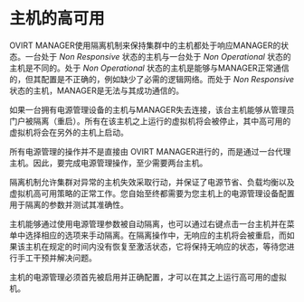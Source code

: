 # 主机的高可用

OVIRT
MANAGER使用隔离机制来保持集群中的主机都处于响应MANAGER的状态。一台处于
*Non Responsive* 状态的主机与一台处于 *Non Operational*
状态的主机是不同的。处于 *Non Operational*
状态的主机是能够与MANAGER正常通信的，但其配置是不正确的，例如缺少了必需的逻辑网络。而处于
*Non Responsive* 状态的主机，MANAGER是无法与其成功通信的。

如果一台拥有电源管理设备的主机与MANAGER失去连接，该台主机能够从管理员门户被隔离（重启）。所有在该主机之上运行的虚拟机将会被停止，其中高可用的虚拟机将会在另外的主机上启动。

所有电源管理的操作并不是直接由 OVIRT
MANAGER进行的，而是通过一台代理主机。因此，要完成电源管理操作，至少需要两台主机。

隔离机制允许集群对异常的主机失效采取行动，并保证了电源节省、负载均衡以及虚拟机高可用策略的正常工作。您自始至终都需要为您主机上的电源管理设备配置用于隔离的参数并测试其准确性。

主机能够通过使用电源管理参数被自动隔离，也可以通过右键点击一台主机并在菜单中选择相应的选项来手动隔离。在隔离操作中，无响应的主机将会被重启，而如果该主机在规定的时间内没有恢复至激活状态，它将保持无响应的状态，等待您进行手工干预并解决问题。

主机的电源管理必须首先被启用并正确配置，才可以在其之上运行高可用的虚拟机。
